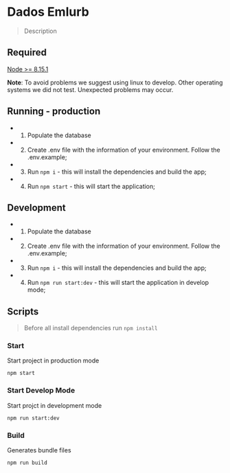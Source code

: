 # Dados Emlurb

> Description

## Required

[Node >= 8.15.1](https://nodejs.org/en/download/)

**Note**: To avoid problems we suggest using linux to develop. Other operating systems we did not test. Unexpected problems may occur.

## Running - production

- 1. Populate the database
- 2. Create .env file with the information of your environment. Follow the .env.example;
- 3. Run `npm i` - this will install the dependencies and build the app;
- 4. Run `npm start` - this will start the application;

## Development

- 1. Populate the database
- 2. Create .env file with the information of your environment. Follow the .env.example;
- 3. Run `npm i` - this will install the dependencies and build the app;
- 4. Run `npm run start:dev` - this will start the application in develop mode;

## Scripts
> Before all install dependencies run `npm install`

### Start
Start project in production mode

`npm start`

### Start Develop Mode
Start projct in development mode

`npm run start:dev`

### Build
Generates bundle files

`npm run build`
